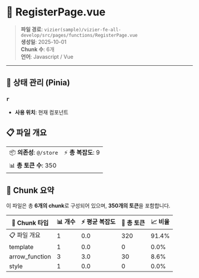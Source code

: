 # 📄 RegisterPage.vue

> **파일 경로**: `vizier(sample)/vizier-fe-all-develop/src/pages/functions/RegisterPage.vue`  
> **생성일**: 2025-10-01  
> **Chunk 수**: 6개  
> **언어**: Javascript / Vue
---


## 🏪 상태 관리 (Pinia)

### `r`
- **사용 위치**: 현재 컴포넌트




## 📋 파일 개요

| | |
|--|--|
| 📦 **의존성**: `@/store` | ⚡ **총 복잡도**: 9 |
| 📊 **총 토큰 수**: 350 |  |






## 🧩 Chunk 요약

이 파일은 총 **6개의 chunk**로 구성되어 있으며, **350개의 토큰**을 포함합니다.

| 🧩 Chunk 타입 | 📊 개수 | ⚡ 평균 복잡도 | 📝 총 토큰 | 📈 비율 |
|---------------|--------|-------------|----------|--------|
| 📋 파일 개요 | 1 | 0.0 | 320 | 91.4% |
| template | 1 | 0.0 | 0 | 0.0% |
| arrow_function | 3 | 3.0 | 30 | 8.6% |
| style | 1 | 0.0 | 0 | 0.0% |

